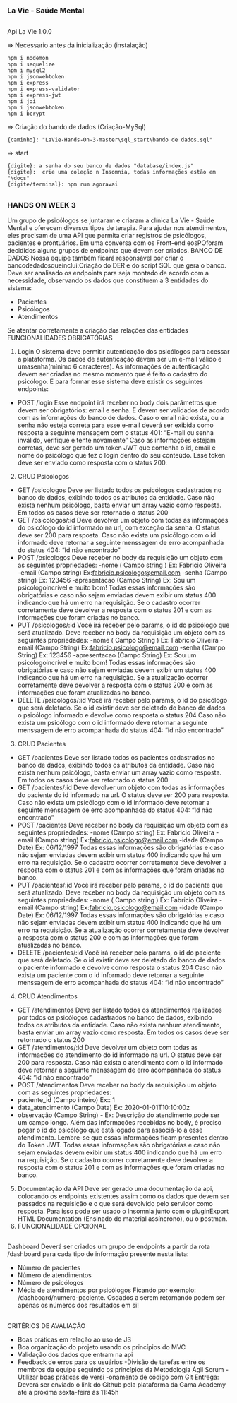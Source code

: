 ### La Vie - Saúde Mental
##
Api La Vie 1.0.0

=> Necessario antes da inicialização (instalação)

    npm i nodemon
    npm i sequelize
    npm i mysql2
    npm i jsonwebtoken
    npm i express
    npm i express-validator
    npm i express-jwt
    npm i joi
    npm i jsonwebtoken
    npm i bcrypt


=> Criação do bando de dados (Criação-MySql)

    {caminho}: "LaVie-Hands-On-3-master\sql_start\bando de dados.sql"

=> start

    {digite}: a senha do seu banco de dados "database/index.js"
    {digite}:  crie uma coleção n Insomnia, todas informações estão em "\docs" 
    {digite/terminal}: npm rum agoravai 
##   

### HANDS ON WEEK 3
Um grupo de psicólogos se juntaram e criaram a clínica La Vie - Saúde Mental e
oferecem diversos tipos de terapia.
Para ajudar nos atendimentos, eles precisam de uma API que permita criar registros de
psicólogos, pacientes e prontuários. Em uma conversa com os Front-end eosPOforam
decididos alguns grupos de endpoints que devem ser criados.
BANCO DE DADOS
Nossa equipe também ficará responsável por criar o bancodedadosqueinclui:Criação
do DER e do script SQL que gera o banco.
Deve ser analisado os endpoints para seja montado de acordo com a necessidade,
observando os dados que constituem a 3 entidades do sistema:
- Pacientes
- Psicólogos
- Atendimentos

Se atentar corretamente a criação das relações das entidades
FUNCIONALIDADES OBRIGATÓRIAS
1. Login
O sistema deve permitir autenticação dos psicólogos para acessar a plataforma.
Os dados de autenticação devem ser um e-mail válido e umasenha(mínimo 6
caracteres).  As informações de autenticação devem ser criadas no mesmo
momento que é feito o cadastro do psicólogo.
E para formar esse sistema deve existir os seguintes endpoints:
- POST /login
Esse endpoint irá receber no body dois parâmetros que devem ser obrigatórios:
email e senha. E devem ser validados de acordo com as informações do banco
de dados.
Caso o email não exista, ou a senha não esteja correta para esse e-mail deverá
ser exibida como resposta a seguinte mensagem com o status 401:
“E-mail ou senha inválido, verifique e tente novamente”
Caso as informações estejam corretas, deve ser gerado um token JWT que
contenha o id, email e nome do psicólogo que fez o login dentro do seu
conteúdo. Esse token deve ser enviado como resposta com o status 200.
2. CRUD Psicólogos
- GET /psicologos
Deve ser listado todos os psicólogos cadastrados no banco de dados, exibindo
todos os atributos da entidade.
Caso não exista nenhum psicólogo, basta enviar um array vazio como resposta.
Em todos os casos deve ser retornado o status 200
- GET /psicologos/:id
Deve devolver um objeto com todas as informações do psicólogo do id
informado na url, com exceção da senha. O status deve ser 200 para resposta.
Caso não exista um psicólogo com o id informado deve retornar a seguinte
menssagem de erro acompanhada do status 404:
“Id não encontrado”
- POST /psicologos
Deve receber no body da requisição um objeto com as seguintes propriedades:
-nome ( Campo string ) Ex: Fabricio Oliveira
-email (Campo string) Ex:fabricio.psicologo@email.com
-senha (Campo string) Ex: 123456
-apresentacao (Campo String) Ex: Sou um psicólogoincrível e muito bom!
Todas essas informações são obrigatórias  e caso não sejam enviadas devem
exibir um status 400 indicando que há um erro na requisição.
Se o cadastro ocorrer corretamente deve devolver a resposta com o status 201 e
com as informações que foram criadas no banco.
- PUT /psicologos/:id
Você irá receber pelo params, o id do psicólogo que será atualizado.
Deve receber no body da requisição um objeto com as seguintes propriedades:
-nome ( Campo String ) Ex: Fabricio Oliveira
-email (Campo String) Ex:fabricio.psicologo@email.com
-senha (Campo String) Ex: 123456
-apresentacao (Campo String) Ex: Sou um psicólogoincrível e muito bom!
Todas essas informações são obrigatórias  e caso não sejam enviadas devem
exibir um status 400 indicando que há um erro na requisição.
Se a atualização ocorrer corretamente deve devolver a resposta com o status 200
e com as informações que foram atualizadas no banco.
- DELETE /psicologos/:id
Você irá receber pelo params, o id do psicólogo que será deletado.
Se o id existir deve ser deletado do banco de dados o psicólogo informado e
devolve como resposta o status 204
Caso não exista um psicólogo com o id informado deve retornar a seguinte
menssagem de erro acompanhada do status 404:
“Id não encontrado”
3. CRUD Pacientes
- GET /pacientes
Deve ser listado todos os pacientes cadastrados no banco de dados, exibindo
todos os atributos da entidade.
Caso não exista nenhum psicólogo, basta enviar um array vazio como resposta.
Em todos os casos deve ser retornado o status 200
- GET /pacientes/:id
Deve devolver um objeto com todas as informações do paciente do id informado
na url. O status deve ser 200 para resposta.
Caso não exista um psicólogo com o id informado deve retornar a seguinte
menssagem de erro acompanhada do status 404:
“Id não encontrado”
- POST /pacientes
Deve receber no body da requisição um objeto com as seguintes propriedades:
-nome (Campo string) Ex: Fabricio Oliveira
-email (Campo string) Ex:fabricio.psicologo@email.com
-idade (Campo Date) Ex: 06/12/1997
Todas essas informações são obrigatórias  e caso não sejam enviadas devem
exibir um status 400 indicando que há um erro na requisição.
Se o cadastro ocorrer corretamente deve devolver a resposta com o status 201 e
com as informações que foram criadas no banco.
- PUT /pacientes/:id
Você irá receber pelo params, o id do paciente que será atualizado.
Deve receber no body da requisição um objeto com as seguintes propriedades:
-nome ( Campo string ) Ex: Fabricio Oliveira
-email (Campo string) Ex:fabricio.psicologo@email.com
-idade (Campo Date) Ex: 06/12/1997
Todas essas informações são obrigatórias  e caso não sejam enviadas devem
exibir um status 400 indicando que há um erro na requisição.
Se a atualização ocorrer corretamente deve devolver a resposta com o status 200
e com as informações que foram atualizadas no banco.
- DELETE /pacientes/:id
Você irá receber pelo params, o id do paciente que será deletado.
Se o id existir deve ser deletado do banco de dados o paciente informado e
devolve como resposta o status 204
Caso não exista um paciente com o id informado deve retornar a seguinte
menssagem de erro acompanhada do status 404:
“Id não encontrado”
4. CRUD Atendimentos
- GET /atendimentos
Deve ser listado todos os atendimentos realizados por todos os psicólogos
cadastrados no banco de dados, exibindo todos os atributos da entidade.
Caso não exista nenhum atendimento, basta enviar um array vazio como resposta.
Em todos os casos deve ser retornado o status 200
- GET /atendimentos/:id
Deve devolver um objeto com todas as informações do atendimento do id
informado na url. O status deve ser 200 para resposta.
Caso não exista o atendimento com o id informado deve retornar a seguinte
menssagem de erro acompanhada do status 404:
“Id não encontrado”
- POST /atendimentos
Deve receber no body da requisição um objeto com as seguintes propriedades:
- paciente_id (Campo inteiro) Ex:: 1
- data_atendimento (Campo Data) Ex: 2020-01-01T10:10:00z
- observação (Campo String) - Ex: Descrição do atendimento,pode ser um
campo longo.
Além das informações recebidas no body, é preciso pegar o id do psicólogo que
está logado para associá-lo a esse atendimento. Lembre-se que essas
informações ficam presentes dentro do Token JWT.
Todas essas informações são obrigatórias  e caso não sejam enviadas devem
exibir um status 400 indicando que há um erro na requisição.
Se o cadastro ocorrer corretamente deve devolver a resposta com o status 201 e
com as informações que foram criadas no banco.
5. Documentação da API
Deve ser gerado uma documentação da api, colocando os endpoints existentes
assim como os dados que devem ser passados na requisição e o que será
devolvido pelo servidor como resposta.
Para isso pode ser usado o Insomnia junto com o pluginExport HTML
Documentation (Ensinado do material assíncrono), ou o postman.
6. FUNCIONALIDADE OPCIONAL
##
Dashboard
Deverá ser criados um grupo de endpoints a partir da rota /dashboard para cada tipo de
informação presente nesta lista:
- Número de pacientes
- Número de atendimentos
- Número de psicólogos
- Média de atendimentos por psicólogos
Ficando por exemplo: /dashboard/numero-paciente. Osdados a serem retornando
podem ser apenas os números dos resultados em si!
##
CRITÉRIOS DE AVALIAÇÃO
- Boas práticas em relação ao uso de JS
- Boa organização do projeto usando os princípios do  MVC
- Validação dos dados que entram na api
- Feedback de erros para os usuários
-Divisão de tarefas entre os membros da equipe seguindo os princípios da
Metodologia Ágil Scrum
-Utilizar boas práticas de versi
-onamento de código com Git
Entrega:
Deverá ser enviado o link do Github pela plataforma da Gama Academy até a próxima
sexta-feira às 11:45h

##

